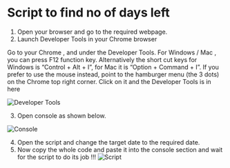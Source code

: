 # Script to find no of days left

1. Open your browser and go to the required webpage.
2. Launch Developer Tools in your Chrome browser

Go to your Chrome , and under the Developer Tools. For Windows / Mac , you can press F12 function key. Alternatively the short cut keys for Windows is “Control + Alt + I”, for Mac it is “Option + Command + I”. If you prefer to use the mouse instead, point to the hamburger menu (the 3 dots) on the Chrome top right corner. Click on it and the Developer Tools is in here

![Developer Tools](https://user-images.githubusercontent.com/56690856/97477999-58b4a080-1976-11eb-8b59-fac7dedb6e88.png)

3. Open console as shown below.

![Console](https://user-images.githubusercontent.com/56690856/97478009-5b16fa80-1976-11eb-8ec8-c179aeb6c833.png)

4. Open the script and change the target date to the required date.
5. Now copy the whole code and paste it into the console section and wait for the script to do its job !!!
![Script](https://user-images.githubusercontent.com/56690856/97478012-5baf9100-1976-11eb-97a6-d447e49b0549.png)
